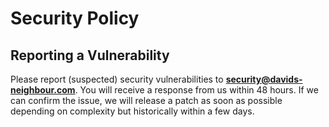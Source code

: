 # Security Policy

## Reporting a Vulnerability

Please report (suspected) security vulnerabilities to
**[security@davids-neighbour.com](mailto:security@davids-neighbour.com)**. You will receive a response from
us within 48 hours. If we can confirm the issue, we will release a patch as soon
as possible depending on complexity but historically within a few days.
